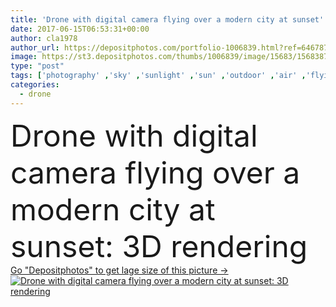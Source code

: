 ```yaml
---
title: 'Drone with digital camera flying over a modern city at sunset'
date: 2017-06-15T06:53:31+00:00
author: cla1978
author_url: https://depositphotos.com/portfolio-1006839.html?ref=64678756
image: https://st3.depositphotos.com/thumbs/1006839/image/15683/156838714/api_thumb_450.jpg?forcejpeg=true
type: "post"
tags: ['photography' ,'sky' ,'sunlight' ,'sun' ,'outdoor' ,'air' ,'flying' ,'vehicle' ,'supply' ,'technology' ,'photo' ,'3d' ,'modern' ,'sunset' ,'motion' ,'city' ,'wireless' ,'digital' ,'professional' ,'camera' ,'remote' ,'security' ,'fly' ,'blurred' ,'robot' ,'flight' ,'innovation' ,'control' ,'propeller' ,'gadget' ,'video' ,'aircraft' ,'helicopter' ,'spy' ,'exploration' ,'surveillance' ,'skyscrapers' ,'rendering' ,'airplane' ,'aerial' ,'Roads' ,'survey' ,'rotor' ,'videography' ,'drone' ,'aerial view' ,'quadcopter' ]
categories: 
  - drone
---
```

<div aling="center">
            <font size="60"> Drone with digital camera flying over a modern city at sunset: 3D rendering</font>   
</div>
<div>
    <a href='https://depositphotos.com/156838714/stock-photo-drone-with-digital-camera-flying.html?ref=64678756' target=_blank > Go "Depositphotos" to get lage size of this picture ->
        <img href='https://depositphotos.com/156838714/stock-photo-drone-with-digital-camera-flying.html?ref=64678756' src='https://st3.depositphotos.com/1006839/15683/i/950/depositphotos_156838714-stock-photo-drone-with-digital-camera-flying.jpg?forcejpeg=true' alt='Drone with digital camera flying over a modern city at sunset: 3D rendering' >
    </a>
</div>
